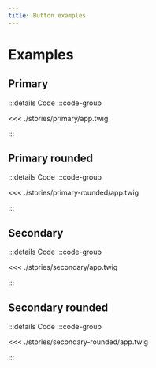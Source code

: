 ```yaml
---
title: Button examples
---
```


# Examples

## Primary

<PreviewIframe src="./stories/primary/story.html" />

:::details Code
:::code-group

<<< ./stories/primary/app.twig

:::


## Primary rounded

<PreviewIframe src="./stories/primary-rounded/story.html" />

:::details Code
:::code-group

<<< ./stories/primary-rounded/app.twig

:::

## Secondary

<PreviewIframe src="./stories/secondary/story.html" />

:::details Code
:::code-group

<<< ./stories/secondary/app.twig

:::

## Secondary rounded

<PreviewIframe src="./stories/secondary-rounded/story.html" />

:::details Code
:::code-group

<<< ./stories/secondary-rounded/app.twig

:::
